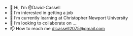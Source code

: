 - 👋 Hi, I’m @David-Cassell
- 👀 I’m interested in getting a job
- 🌱 I’m currently learning at Christopher Newport University
- 💞️ I’m looking to collaborate on ...
- 📫 How to reach me dlcassell2075@gmail.com

<!---
David-Cassell/David-Cassell is a ✨ special ✨ repository because its `README.md` (this file) appears on your GitHub profile.
You can click the Preview link to take a look at your changes.
--->
